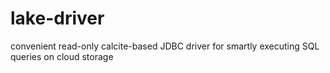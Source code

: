 # lake-driver
convenient read-only calcite-based JDBC driver for smartly executing SQL queries on cloud storage
